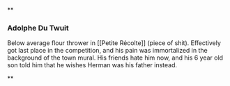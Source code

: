 **

### Adolphe Du Twuit

Below average flour thrower in [[Petite Récolte]] (piece of shit). Effectively got last place in the competition, and his pain was immortalized in the background of the town mural. His friends hate him now, and his 6 year old son told him that he wishes Herman was his father instead.

**